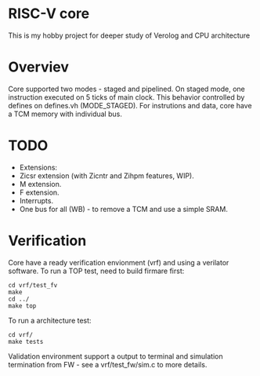 # RISC-V core
This is my hobby project for deeper study of Verolog and CPU architecture

# Overviev
Core supported two modes - staged and pipelined. On staged mode, one instruction executed on 5 ticks of main clock. This behavior controlled by defines on defines.vh (MODE_STAGED).
For instrutions and data, core have a TCM memory with individual bus.

# TODO
- Extensions:
 - Zicsr extension (with Zicntr and Zihpm features, WIP).
 - M extension.
 - F extension.
- Interrupts.
- One bus for all (WB) - to remove a TCM and use a simple SRAM.

# Verification
Core have a ready verification envionment (vrf) and using a verilator software.
To run a TOP test, need to build firmare first:

	cd vrf/test_fv
	make
	cd ../
	make top

To run a architecture test:

	cd vrf/
	make tests

Validation environment support a output to terminal and simulation termination from FW - see a vrf/test_fw/sim.c to more details.